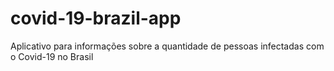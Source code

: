 # covid-19-brazil-app
Aplicativo para informações sobre a quantidade de pessoas infectadas com o Covid-19 no Brasil
